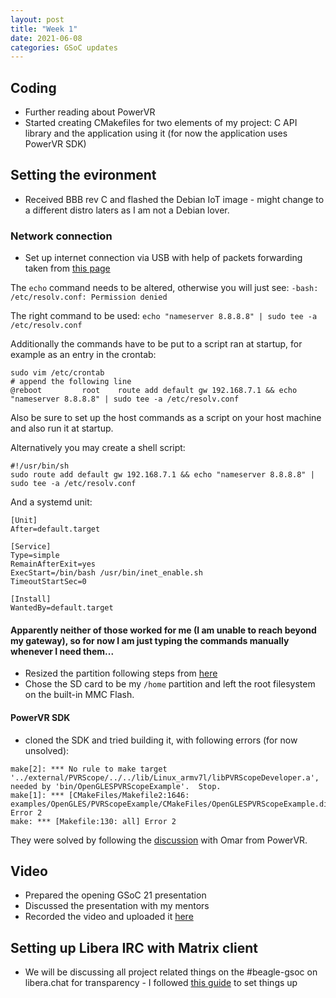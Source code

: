 ```yaml
---
layout: post
title: "Week 1"
date: 2021-06-08
categories: GSoC updates
---
```


## Coding
* Further reading about PowerVR
* Started creating CMakefiles for two elements of my project: C API library and the application using it (for now the application uses PowerVR SDK)

## Setting the evironment
* Received BBB rev C and flashed the Debian IoT image - might change to a different distro laters as I am not a Debian lover.

### Network connection
* Set up internet connection via USB with help of packets forwarding taken from [this page](http://jpdelacroix.com/tutorials/sharing-internet-beaglebone-black.html)

The `echo` command needs to be altered, otherwise you will just see:
`-bash: /etc/resolv.conf: Permission denied`

The right command to be used:
`echo "nameserver 8.8.8.8" | sudo tee -a /etc/resolv.conf`

Additionally the commands have to be put to a script ran at startup, for example as an entry in the crontab:
```config
sudo vim /etc/crontab
# append the following line
@reboot         root    route add default gw 192.168.7.1 && echo "nameserver 8.8.8.8" | sudo tee -a /etc/resolv.conf
```

Also be sure to set up the host commands as a script on your host machine and also run it at startup.

Alternatively you may create a shell script:
```
#!/usr/bin/sh
sudo route add default gw 192.168.7.1 && echo "nameserver 8.8.8.8" | sudo tee -a /etc/resolv.conf
```
And a systemd unit:
```
[Unit]
After=default.target

[Service]
Type=simple
RemainAfterExit=yes
ExecStart=/bin/bash /usr/bin/inet_enable.sh
TimeoutStartSec=0

[Install]
WantedBy=default.target
```
#### Apparently neither of those worked for me (I am unable to reach beyond my gateway), so for now I am just typing the commands manually whenever I need them...

* Resized the partition following steps from [here](https://elinux.org/Beagleboard:Expanding_File_System_Partition_On_A_microSD) 
* Chose the SD card to be my `/home` partition and left the root filesystem on the built-in MMC Flash.

#### PowerVR SDK
* cloned the SDK and tried building it, with following errors (for now unsolved):
```
make[2]: *** No rule to make target '../external/PVRScope/../../lib/Linux_armv7l/libPVRScopeDeveloper.a', needed by 'bin/OpenGLESPVRScopeExample'.  Stop.
make[1]: *** [CMakeFiles/Makefile2:1646: examples/OpenGLES/PVRScopeExample/CMakeFiles/OpenGLESPVRScopeExample.dir/all] Error 2
make: *** [Makefile:130: all] Error 2
```
They were solved by following the [discussion](https://github.com/powervr-graphics/Native_SDK/issues/70) with Omar from PowerVR.

## Video
* Prepared the opening GSoC 21 presentation 
* Discussed the presentation with my mentors
* Recorded the video and uploaded it [here](https://youtu.be/I5FnOTc8OP8)

## Setting up Libera IRC with Matrix client
* We will be discussing all project related things on the #beagle-gsoc on libera.chat for transparency - I followed [this guide](https://kparal.wordpress.com/2021/06/01/connecting-to-libera-chat-through-matrix/) to set things up
